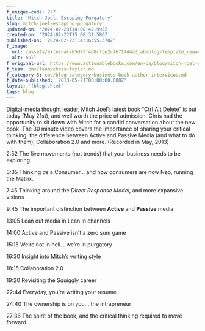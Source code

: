 ```yaml
---
f_unique-code: 277
title: 'Mitch Joel: Escaping Purgatory'
slug: mitch-joel-escaping-purgatory
updated-on: '2024-02-23T14:08:42.995Z'
created-on: '2024-02-22T15:08:31.580Z'
published-on: '2024-02-23T14:16:55.370Z'
f_image:
  url: /assets/external/65d75f468cfce2c76717d4a3_ab-blog-template_reward.jpeg
  alt: null
f_original-url: https://www.actionablebooks.com/en-ca/blog/mitch-joel-escaping-purgatory/
f_team: cms/team/chris-taylor.md
f_category-3: cms/blog-category/business-book-author-interviews.md
f_date-published: '2013-05-21T00:00:00.000Z'
layout: '[blog].html'
tags: blog
---
```


Digital-media thought leader, Mitch Joel’s latest book “[Ctrl Alt Delete](https://www.actionablebooks.com/summaries/ctrl-alt-delete/)” is out today (May 21st), and well worth the price of admission. Chris had the opportunity to sit down with Mitch for a candid conversation about the new book. The 30 minute video covers the importance of sharing your critical thinking, the difference between Active and Passive Media (and what to do with them), Collaboration 2.0 and more. (Recorded in May, 2013)

2:52 The five movements (not trends) that your business needs to be exploring

3:35 Thinking _as_ a Consumer… and how consumers are now Neo, running the Matrix.

7:45 Thinking around the _Direct Response Model_, and more expansive visions

9:45 The important distinction between **Active** and **Passive** media

13:05 Lean out media in Lean in channels

14:00 Active and Passive isn’t a zero sum game

15:15 We’re not in hell… we’re in purgatory

16:30 Insight into Mitch’s writing style

18:15 Collaboration 2.0

19:20 Revisiting the Squiggly career

22:44 Everyday, you’re writing your resume.

24:40 The ownership is on you… the intrapreneur

27:36 The spirit of the book, and the critical thinking required to move forward
